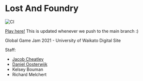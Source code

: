# Lost And Foundry

![CI](https://github.com/jacobcheatley/lostandfoundry/workflows/CI/badge.svg?branch=main)

[Play here!](https://jacobcheatley.github.io/lostandfoundry/WebGL/) This is updated whenever we push to the main branch :)

Global Game Jam 2021 - University of Waikato Digital Site

Staff:

- [Jacob Cheatley](https://github.com/jacobcheatley)
- [Daniel Oosterwijk](https://github.com/danoost)
- Kelsey Bouman
- Richard Melchert

